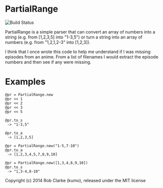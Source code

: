PartialRange
============

![Build Status](https://travis-ci.org/kumo/partial_range.rb.svg?branch=master)

PartialRange is a simple parser that can convert an array of numbers into a string (e.g. from [1,2,3,5] into "1-3,5") or turn a string into an array of numbers (e.g. from "1,2,1,2-3" into [1,2,3]).

I think that I once wrote this code to help me understand if I was missing episodes from an anime. From a list of filenames I would extract the episode numbers and then see if any were missing.


Examples
========

````
@pr = PartialRange.new
@pr << 1
@pr << 2
@pr << 3
@pr << 5

@pr.to_s
 -> "1-3,5"

@pr.to_a
 -> [1,2,3,5]

@pr = PartialRange.new("1-5,7-10")
@pr.to_a
 -> [1,2,3,4,5,7,8,9,10]

@pr = PartialRange.new([1,3,4,8,9,10])
@pr.to_s
 -> "1,3-4,8-10"
````

Copyright (c) 2014 Rob Clarke (kumo), released under the MIT license
